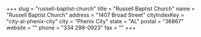 +++
slug = "russell-baptist-church"
title = "Russell Baptist Church"
name = "Russell Baptist Church"
address = "1407 Broad Street"
cityIndexKey = "city-al-phenix-city"
city = "Phenix City"
state = "AL"
postal = "36867"
website = ""
phone = "334 298-0923"
fax = ""
+++
